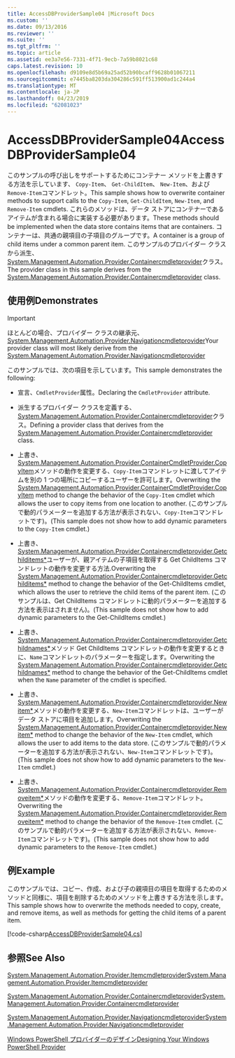 ```yaml
---
title: AccessDBProviderSample04 |Microsoft Docs
ms.custom: ''
ms.date: 09/13/2016
ms.reviewer: ''
ms.suite: ''
ms.tgt_pltfrm: ''
ms.topic: article
ms.assetid: ee3a7e56-7331-4f71-9ecb-7a59b8021c68
caps.latest.revision: 10
ms.openlocfilehash: d9109e8d5b69a25ad52b90bcaff9628b01067211
ms.sourcegitcommit: e7445ba8203da304286c591ff513900ad1c244a4
ms.translationtype: MT
ms.contentlocale: ja-JP
ms.lasthandoff: 04/23/2019
ms.locfileid: "62081023"
---
```

# <a name="accessdbprovidersample04"></a><span data-ttu-id="cae5d-102">AccessDBProviderSample04</span><span class="sxs-lookup"><span data-stu-id="cae5d-102">AccessDBProviderSample04</span></span>

<span data-ttu-id="cae5d-103">このサンプルの呼び出しをサポートするためにコンテナー メソッドを上書きする方法を示しています、 `Copy-Item`、 `Get-ChildItem`、 `New-Item`、および`Remove-Item`コマンドレット。</span><span class="sxs-lookup"><span data-stu-id="cae5d-103">This sample shows how to overwrite container methods to support calls to the `Copy-Item`, `Get-ChildItem`, `New-Item`, and `Remove-Item` cmdlets.</span></span> <span data-ttu-id="cae5d-104">これらのメソッドは、データ ストアにコンテナーであるアイテムが含まれる場合に実装する必要があります。</span><span class="sxs-lookup"><span data-stu-id="cae5d-104">These methods should be implemented when the data store contains items that are containers.</span></span> <span data-ttu-id="cae5d-105">コンテナーは、共通の親項目の子項目のグループです。</span><span class="sxs-lookup"><span data-stu-id="cae5d-105">A container is a group of child items under a common parent item.</span></span> <span data-ttu-id="cae5d-106">このサンプルのプロバイダー クラスから派生、 [System.Management.Automation.Provider.Containercmdletprovider](/dotnet/api/System.Management.Automation.Provider.ContainerCmdletProvider)クラス。</span><span class="sxs-lookup"><span data-stu-id="cae5d-106">The provider class in this sample derives from the [System.Management.Automation.Provider.Containercmdletprovider](/dotnet/api/System.Management.Automation.Provider.ContainerCmdletProvider) class.</span></span>

## <a name="demonstrates"></a><span data-ttu-id="cae5d-107">使用例</span><span class="sxs-lookup"><span data-stu-id="cae5d-107">Demonstrates</span></span>

> [!IMPORTANT]
> <span data-ttu-id="cae5d-108">ほとんどの場合、プロバイダー クラスの継承元、 [System.Management.Automation.Provider.Navigationcmdletprovider](/dotnet/api/System.Management.Automation.Provider.NavigationCmdletProvider)</span><span class="sxs-lookup"><span data-stu-id="cae5d-108">Your provider class will most likely derive from the [System.Management.Automation.Provider.Navigationcmdletprovider](/dotnet/api/System.Management.Automation.Provider.NavigationCmdletProvider)</span></span>

<span data-ttu-id="cae5d-109">このサンプルでは、次の項目を示しています。</span><span class="sxs-lookup"><span data-stu-id="cae5d-109">This sample demonstrates the following:</span></span>

- <span data-ttu-id="cae5d-110">宣言、`CmdletProvider`属性。</span><span class="sxs-lookup"><span data-stu-id="cae5d-110">Declaring the `CmdletProvider` attribute.</span></span>

- <span data-ttu-id="cae5d-111">派生するプロバイダー クラスを定義する、 [System.Management.Automation.Provider.Containercmdletprovider](/dotnet/api/System.Management.Automation.Provider.ContainerCmdletProvider)クラス。</span><span class="sxs-lookup"><span data-stu-id="cae5d-111">Defining a provider class that derives from the [System.Management.Automation.Provider.Containercmdletprovider](/dotnet/api/System.Management.Automation.Provider.ContainerCmdletProvider) class.</span></span>

- <span data-ttu-id="cae5d-112">上書き、 [System.Management.Automation.Provider.ContainerCmdletProvider.CopyItem](/dotnet/api/System.Management.Automation.Provider.ContainerCmdletProvider.CopyItem)メソッドの動作を変更する、`Copy-Item`コマンドレットに渡してアイテムを別の 1 つの場所にコピーするユーザーを許可します。</span><span class="sxs-lookup"><span data-stu-id="cae5d-112">Overwriting the [System.Management.Automation.Provider.ContainerCmdletProvider.CopyItem](/dotnet/api/System.Management.Automation.Provider.ContainerCmdletProvider.CopyItem) method to change the behavior of the `Copy-Item` cmdlet which allows the user to copy items from one location to another.</span></span> <span data-ttu-id="cae5d-113">(このサンプルで動的パラメーターを追加する方法が表示されない、`Copy-Item`コマンドレットです)。</span><span class="sxs-lookup"><span data-stu-id="cae5d-113">(This sample does not show how to add dynamic parameters to the `Copy-Item` cmdlet.)</span></span>

- <span data-ttu-id="cae5d-114">上書き、 [System.Management.Automation.Provider.Containercmdletprovider.Getchilditems\*](/dotnet/api/System.Management.Automation.Provider.ContainerCmdletProvider.GetChildItems)ユーザーが、親アイテムの子項目を取得する Get ChildItems コマンドレットの動作を変更する方法.</span><span class="sxs-lookup"><span data-stu-id="cae5d-114">Overwriting the [System.Management.Automation.Provider.Containercmdletprovider.Getchilditems\*](/dotnet/api/System.Management.Automation.Provider.ContainerCmdletProvider.GetChildItems) method to change the behavior of the Get-ChildItems cmdlet, which allows the user to retrieve the child items of the parent item.</span></span> <span data-ttu-id="cae5d-115">(このサンプルは、Get ChildItems コマンドレットに動的パラメーターを追加する方法を表示はされません)。</span><span class="sxs-lookup"><span data-stu-id="cae5d-115">(This sample does not show how to add dynamic parameters to the Get-ChildItems cmdlet.)</span></span>

- <span data-ttu-id="cae5d-116">上書き、 [System.Management.Automation.Provider.Containercmdletprovider.Getchildnames\*](/dotnet/api/System.Management.Automation.Provider.ContainerCmdletProvider.GetChildNames)メソッド Get ChildItems コマンドレットの動作を変更するときに、`Name`コマンドレットのパラメーターを指定します。</span><span class="sxs-lookup"><span data-stu-id="cae5d-116">Overwriting the [System.Management.Automation.Provider.Containercmdletprovider.Getchildnames\*](/dotnet/api/System.Management.Automation.Provider.ContainerCmdletProvider.GetChildNames) method to change the behavior of the Get-ChildItems cmdlet when the `Name` parameter of the cmdlet is specified.</span></span>

- <span data-ttu-id="cae5d-117">上書き、 [System.Management.Automation.Provider.Containercmdletprovider.Newitem\*](/dotnet/api/System.Management.Automation.Provider.ContainerCmdletProvider.NewItem)メソッドの動作を変更する、`New-Item`コマンドレットは、ユーザーがデータ ストアに項目を追加します。</span><span class="sxs-lookup"><span data-stu-id="cae5d-117">Overwriting the [System.Management.Automation.Provider.Containercmdletprovider.Newitem\*](/dotnet/api/System.Management.Automation.Provider.ContainerCmdletProvider.NewItem) method to change the behavior of the `New-Item` cmdlet, which allows the user to add items to the data store.</span></span> <span data-ttu-id="cae5d-118">(このサンプルで動的パラメーターを追加する方法が表示されない、`New-Item`コマンドレットです)。</span><span class="sxs-lookup"><span data-stu-id="cae5d-118">(This sample does not show how to add dynamic parameters to the `New-Item` cmdlet.)</span></span>

- <span data-ttu-id="cae5d-119">上書き、 [System.Management.Automation.Provider.Containercmdletprovider.Removeitem\*](/dotnet/api/System.Management.Automation.Provider.ContainerCmdletProvider.RemoveItem)メソッドの動作を変更する、`Remove-Item`コマンドレット。</span><span class="sxs-lookup"><span data-stu-id="cae5d-119">Overwriting the [System.Management.Automation.Provider.Containercmdletprovider.Removeitem\*](/dotnet/api/System.Management.Automation.Provider.ContainerCmdletProvider.RemoveItem) method to change the behavior of the `Remove-Item` cmdlet.</span></span> <span data-ttu-id="cae5d-120">(このサンプルで動的パラメーターを追加する方法が表示されない、`Remove-Item`コマンドレットです)。</span><span class="sxs-lookup"><span data-stu-id="cae5d-120">(This sample does not show how to add dynamic parameters to the `Remove-Item` cmdlet.)</span></span>

## <a name="example"></a><span data-ttu-id="cae5d-121">例</span><span class="sxs-lookup"><span data-stu-id="cae5d-121">Example</span></span>

<span data-ttu-id="cae5d-122">このサンプルでは、コピー、作成、および子の親項目の項目を取得するためのメソッドと同様に、項目を削除するためのメソッドを上書きする方法を示します。</span><span class="sxs-lookup"><span data-stu-id="cae5d-122">This sample shows how to overwrite the methods needed to copy, create, and remove items, as well as methods for getting the child items of a parent item.</span></span>

[!code-csharp[AccessDBProviderSample04.cs](../../powershell-sdk-samples/SDK-2.0/csharp/AccessDBProviderSample06/AccessDBProviderSample06.cs#L11-L1635 "AccessDBProviderSample04.cs")]

## <a name="see-also"></a><span data-ttu-id="cae5d-123">参照</span><span class="sxs-lookup"><span data-stu-id="cae5d-123">See Also</span></span>

[<span data-ttu-id="cae5d-124">System.Management.Automation.Provider.Itemcmdletprovider</span><span class="sxs-lookup"><span data-stu-id="cae5d-124">System.Management.Automation.Provider.Itemcmdletprovider</span></span>](/dotnet/api/System.Management.Automation.Provider.ItemCmdletProvider)

[<span data-ttu-id="cae5d-125">System.Management.Automation.Provider.Containercmdletprovider</span><span class="sxs-lookup"><span data-stu-id="cae5d-125">System.Management.Automation.Provider.Containercmdletprovider</span></span>](/dotnet/api/System.Management.Automation.Provider.ContainerCmdletProvider)

[<span data-ttu-id="cae5d-126">System.Management.Automation.Provider.Navigationcmdletprovider</span><span class="sxs-lookup"><span data-stu-id="cae5d-126">System.Management.Automation.Provider.Navigationcmdletprovider</span></span>](/dotnet/api/System.Management.Automation.Provider.NavigationCmdletProvider)

[<span data-ttu-id="cae5d-127">Windows PowerShell プロバイダーのデザイン</span><span class="sxs-lookup"><span data-stu-id="cae5d-127">Designing Your Windows PowerShell Provider</span></span>](./provider-types.md)